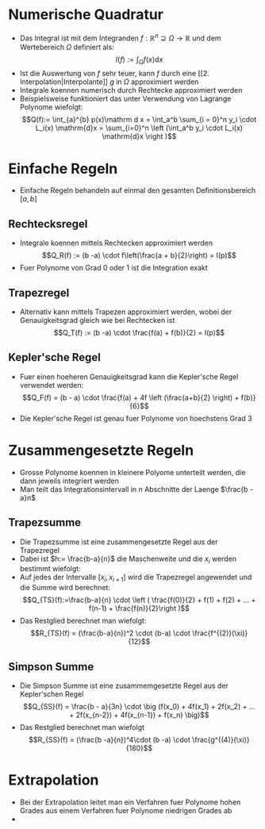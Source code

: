 # Numerische Quadratur
- Das Integral ist mit dem Integranden $f: \mathbb R^n \supseteq \Omega\to \mathbb R$ und dem Wertebereich $\Omega$ definiert als:
$$I(f):= 
\int_{\Omega}f(x)\mathrm{d}x$$
- Ist die Auswertung von $f$ sehr teuer, kann $f$ durch eine [[2. Interpolation|Interpolante]] $g$ in $\Omega$ approximiert werden
- Integrale koennen numerisch durch Rechtecke approximiert werden
- Beispielsweise funktioniert das unter Verwendung von Lagrange Polynome wiefolgt:
$$Q(f):= \int_{a}^{b} p(x)\mathrm d x = \int_a^b \sum_{i = 0}^n y_i \cdot L_i(x) \mathrm{d}x = \sum_{i=0}^n \left (\int_a^b y_i \cdot L_i(x) \mathrm{d}x \right )$$
# Einfache Regeln
- Einfache Regeln behandeln auf einmal den gesamten Definitionsbereich $[a, b]$ 
## Rechtecksregel
- Integrale koennen mittels Rechtecken approximiert werden
$$Q_R(f) := (b -a) \cdot f\left(\frac{a + b}{2}\right) = I(p)$$
- Fuer Polynome von Grad $0$ oder $1$ ist die Integration exakt
## Trapezregel
- Alternativ kann mittels Trapezen approximiert werden, wobei der Genauigkeitsgrad gleich wie bei Rechtecken ist
$$Q_T(f) := (b -a) \cdot \frac{f(a) + f(b)}{2} = I(p)$$
## Kepler'sche Regel
- Fuer einen hoeheren Genauigkeitsgrad kann die Kepler'sche Regel verwendet werden:
$$Q_F(f) = (b - a) \cdot \frac{f(a) + 4f \left (\frac{a+b}{2} \right) + f(b)}{6}$$
- Die Kepler'sche Regel ist genau fuer Polynome von hoechstens Grad 3
# Zusammengesetzte Regeln
- Grosse Polynome koennen in kleinere Polyome unterteilt werden, die dann jeweils integriert werden
- Man teilt das Integrationsintervall in $n$ Abschnitte der Laenge $\frac{b -a}n$
## Trapezsumme
- Die Trapezsumme ist eine zusammengesetzte Regel aus der Trapezregel
- Dabei ist $h:= \frac{b-a}{n}$ die Maschenweite und die $x_i$ werden bestimmt wiefolgt:
- Auf jedes der Intervalle $[x_i, x_{i+1}]$ wird die Trapezregel angewendet und die Summe wird berechnet:
$$Q_{TS}(f):=\frac{b-a}{n} \cdot \left ( \frac{f(0)}{2} + f(1) + f(2) + ... + f(n-1) + \frac{f(n)}{2}\right )$$
- Das Restglied berechnet man wiefolgt:
$$R_{TS}(f) = (\frac{b-a}{n})^2 \cdot (b-a) \cdot \frac{f^{(2)}(\xi)}{12}$$
## Simpson Summe
- Die Simpson Summe ist eine zusammemgesetzte Regel aus der Kepler'schen Regel
$$Q_{SS}(f) = \frac{b - a}{3n} \cdot \big (f(x_0) + 4f(x_1) + 2f(x_2) + ... + 2f(x_{n-2}) + 4f(x_{n-1}) + f(x_n) \big)$$
- Das Restglied berechnet man wiefolgt
$$R_{SS}(f) = (\frac{b -a}{n})^4\cdot (b -a) \cdot \frac{g^{(4)}(\xi)}{180}$$
# Extrapolation
- Bei der Extrapolation leitet man ein Verfahren fuer Polynome hohen Grades aus einem Verfahren fuer Polynome niedrigen Grades ab
- 